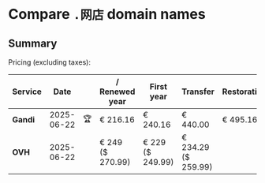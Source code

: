 # Compare `.网店` domain names

## Summary

Pricing (excluding taxes):

| Service | Date |  | / Renewed year | First year | Transfer | Restoration |
|--|--|--|--|--|--|--|
| **Gandi** | 2025-06-22 | 🏆 | € 216.16 | € 240.16 | € 440.00 | € 495.16 |
| **OVH** | 2025-06-22 |  | € 249<br>($ 270.99) | € 229<br>($ 249.99) | € 234.29<br>($ 259.99) |  |
